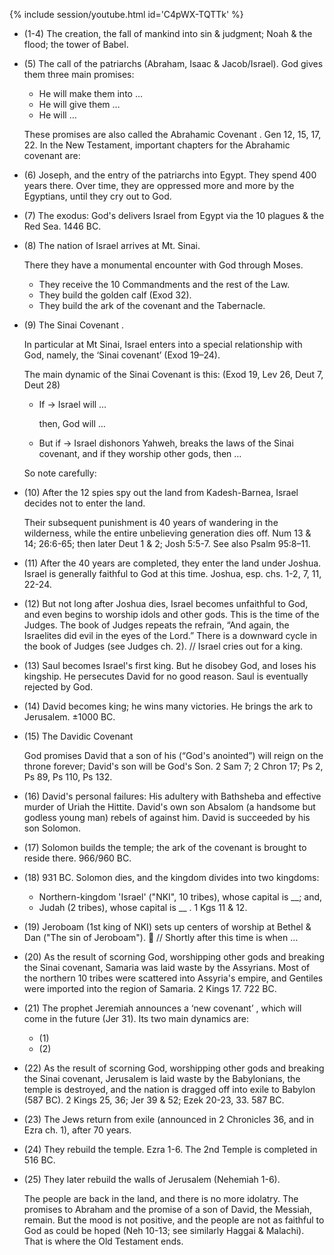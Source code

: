 
{% include session/youtube.html id='C4pWX-TQTTk' %}

- (1-4) The creation, the fall of mankind into sin & judgment; Noah & the flood; the tower of Babel.

- (5) The call of the patriarchs (Abraham, Isaac & Jacob/Israel). God gives them three main promises:

  * He will make them into …
  * He will give them …
  * He will …

  These promises are also called the Abrahamic Covenant . Gen 12, 15, 17, 22. In the New Testament, important chapters for the Abrahamic covenant are:

- (6) Joseph, and the entry of the patriarchs into Egypt. They spend 400 years there. Over time, they are oppressed more and more by the Egyptians, until they cry out to God.

- (7) The exodus: God's delivers Israel from Egypt via the 10 plagues & the Red Sea. 1446 BC.

- (8) The nation of Israel arrives at Mt. Sinai.

  There they have a monumental encounter with God through Moses.

  * They receive the 10 Commandments and the rest of the Law.
  * They build the golden calf (Exod 32).
  * They build the ark of the covenant and the Tabernacle.

- (9) The Sinai Covenant .

  In particular at Mt Sinai, Israel enters into a special relationship with God, namely, the ‘Sinai covenant’ (Exod 19–24).

  The main dynamic of the Sinai Covenant is this: (Exod 19, Lev 26, Deut 7, Deut 28)

     - If → Israel will …

       then, God will …

     - But if → Israel dishonors Yahweh, breaks the laws of the Sinai covenant, and if they worship other gods, then …

  So note carefully:

- (10) After the 12 spies spy out the land from Kadesh-Barnea, Israel decides not to enter the land.

  Their subsequent punishment is 40 years of wandering in the wilderness, while the entire unbelieving generation dies off. Num 13 & 14; 26:6-65; then later Deut 1 & 2; Josh 5:5-7. See also Psalm 95:8–11.

- (11) After the 40 years are completed, they enter the land under Joshua. Israel is generally faithful to God at this time. Joshua, esp. chs. 1-2, 7, 11, 22-24.

- (12) But not long after Joshua dies, Israel becomes unfaithful to God, and even begins to worship idols and other gods. This is the time of the Judges. The book of Judges repeats the refrain, “And again, the Israelites did evil in the eyes of the Lord.” There is a downward cycle in the book of Judges (see Judges ch. 2). // Israel cries out for a king.

- (13) Saul becomes Israel's first king. But he disobey God, and loses his kingship. He persecutes David for no good reason. Saul is eventually rejected by God.

- (14) David becomes king; he wins many victories. He brings the ark to Jerusalem. ±1000 BC.

- (15) The Davidic Covenant

  God promises David that a son of his (“God's anointed”) will reign on the throne forever; David's son will be God's Son. 2 Sam 7; 2 Chron 17; Ps 2, Ps 89, Ps 110, Ps 132.

- (16) David's personal failures: His adultery with Bathsheba and effective murder of Uriah the Hittite. David's own son Absalom (a handsome but godless young man) rebels of against him. David is succeeded by his son Solomon.

- (17) Solomon builds the temple; the ark of the covenant is brought to reside there. 966/960 BC.

- (18) 931 BC. Solomon dies, and the kingdom divides into two kingdoms:

  * Northern-kingdom 'Israel' ("NKI", 10 tribes), whose capital is __; and,
  * Judah (2 tribes), whose capital is __ . 1 Kgs 11 & 12.

- (19) Jeroboam (1st king of NKI) sets up centers of worship at Bethel & Dan ("The sin of Jeroboam").  // Shortly after this time is when …

- (20) As the result of scorning God, worshipping other gods and breaking the Sinai covenant, Samaria was laid waste by the Assyrians. Most of the northern 10 tribes were scattered into Assyria's empire, and Gentiles were imported into the region of Samaria. 2 Kings 17. 722 BC.

- (21) The prophet Jeremiah announces a ‘new covenant’ , which will come in the future (Jer 31). Its two main dynamics are:

  * (1)
  * (2)

- (22) As the result of scorning God, worshipping other gods and breaking the Sinai covenant, Jerusalem is laid waste by the Babylonians, the temple is destroyed, and the nation is dragged off into exile to Babylon (587 BC). 2 Kings 25, 36; Jer 39 & 52; Ezek 20-23, 33. 587 BC.

- (23) The Jews return from exile (announced in 2 Chronicles 36, and in Ezra ch. 1), after 70 years.

- (24) They rebuild the temple. Ezra 1-6. The 2nd Temple is completed in 516 BC.

- (25) They later rebuild the walls of Jerusalem (Nehemiah 1-6).

  The people are back in the land, and there is no more idolatry. The promises to Abraham and the promise of a son of David, the Messiah, remain. But the mood is not positive, and the people are not as faithful to God as could be hoped (Neh 10-13; see similarly Haggai & Malachi). That is where the Old Testament ends.
